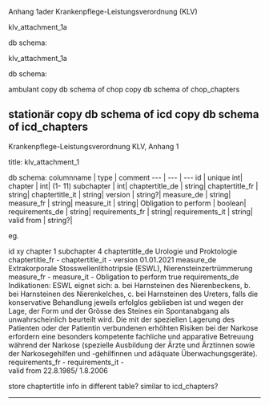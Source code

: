 Anhang 1ader Krankenpflege-Leistungsverordnung (KLV)

klv_attachment_1a

db schema:



klv_attachment_1a

db schema:

ambulant
	copy db schema of chop
	copy db schema of chop_chapters

stationär
	copy db schema of icd
	copy db schema of icd_chapters
---
Krankenpflege-Leistungsverordnung KLV, Anhang 1

title: klv_attachment_1

db schema:
columnname | type | comment
--- | --- | ---
id | unique int| 
chapter | int| (1- 11)
subchapter | int| 
chaptertitle_de | string| 
chaptertitle_fr | string| 
chaptertitle_it | string| 
version | string?| 
measure_de | string| 
measure_fr | string| 
measure_it | string| 
Obligation to perform |  boolean| 
requirements_de | string| 
requirements_fr | string| 
requirements_it | string| 
valid from | string?| 
					
					 	
 				 
			
 			
				


eg.

id 						xy
chapter 				1
subchapter 				4
chaptertitle_de			Urologie und Proktologie
chaptertitle_fr 		-
chaptertitle_it 		-
version 				01.01.2021
measure_de				Extrakorporale Stosswellenlithotripsie (ESWL), Nierensteinzertrümmerung
measure_fr 				-
measure_it 				-
Obligation to perform 	true
requirements_de 		Indikationen: ESWL eignet sich:
						a. bei Harnsteinen des Nierenbeckens, b. bei Harnsteinen des Nierenkelches, c. bei Harnsteinen des Ureters,
						falls die konservative Behandlung jeweils erfolglos geblieben ist und wegen der Lage, der Form und der Grösse des Steines ein Spontanabgang als unwahrscheinlich beurteilt wird.
						Die mit der speziellen Lagerung des Patienten oder der Patientin verbundenen erhöhten Risiken bei der Narkose erfordern eine besonders kompetente fachliche und apparative Betreuung während der Narkose (spezielle Ausbildung der Ärzte und Ärztinnen sowie der Narkosegehilfen und -gehilfinnen und adäquate Überwachungsgeräte).
requirements_fr 		-
requirements_it			-		
valid from				22.8.1985/ 1.8.2006 	



store chaptertitle info in different table? similar to icd_chapters?

---
